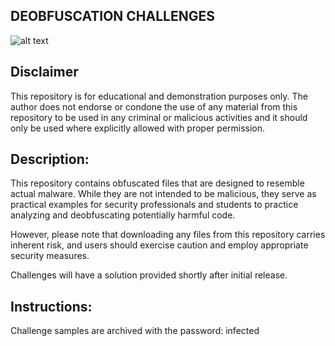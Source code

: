 ## DEOBFUSCATION CHALLENGES

![alt text](https://github.com/ATTACKnDEFEND/Deobfuscation-Challenges/blob/main/image.png)

## Disclaimer

This repository is for educational and demonstration purposes only. The author does not endorse or condone the use of any material from this repository to be used in any criminal or malicious activities and it should only be used where explicitly allowed with proper permission.

## Description:

This repository contains obfuscated files that are designed to resemble actual malware. While they are not intended to be malicious, they serve as practical examples for security professionals and students to practice analyzing and deobfuscating potentially harmful code. 

However, please note that downloading any files from this repository carries inherent risk, and users should exercise caution and employ appropriate security measures.

Challenges will have a solution provided shortly after initial release.

## Instructions:

Challenge samples are archived with the password: infected








